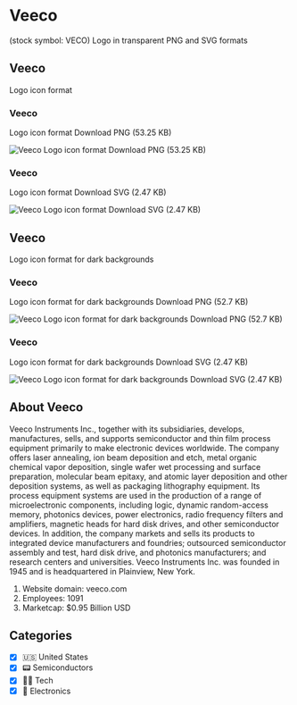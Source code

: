 # Veeco
 (stock symbol: VECO) Logo in transparent PNG and SVG formats

## Veeco
 Logo icon format

### Veeco
 Logo icon format Download PNG (53.25 KB)

![Veeco
 Logo icon format Download PNG (53.25 KB)](/img/orig/VECO-98d1c34f.png)

### Veeco
 Logo icon format Download SVG (2.47 KB)

![Veeco
 Logo icon format Download SVG (2.47 KB)](/img/orig/VECO-97390ac5.svg)

## Veeco
 Logo icon format for dark backgrounds

### Veeco
 Logo icon format for dark backgrounds Download PNG (52.7 KB)

![Veeco
 Logo icon format for dark backgrounds Download PNG (52.7 KB)](/img/orig/VECO.D-90ba7a3a.png)

### Veeco
 Logo icon format for dark backgrounds Download SVG (2.47 KB)

![Veeco
 Logo icon format for dark backgrounds Download SVG (2.47 KB)](/img/orig/VECO.D-7919755d.svg)

## About Veeco


Veeco Instruments Inc., together with its subsidiaries, develops, manufactures, sells, and supports semiconductor and thin film process equipment primarily to make electronic devices worldwide. The company offers laser annealing, ion beam deposition and etch, metal organic chemical vapor deposition, single wafer wet processing and surface preparation, molecular beam epitaxy, and atomic layer deposition and other deposition systems, as well as packaging lithography equipment. Its process equipment systems are used in the production of a range of microelectronic components, including logic, dynamic random-access memory, photonics devices, power electronics, radio frequency filters and amplifiers, magnetic heads for hard disk drives, and other semiconductor devices. In addition, the company markets and sells its products to integrated device manufacturers and foundries; outsourced semiconductor assembly and test, hard disk drive, and photonics manufacturers; and research centers and universities. Veeco Instruments Inc. was founded in 1945 and is headquartered in Plainview, New York.

1. Website domain: veeco.com
2. Employees: 1091
3. Marketcap: $0.95 Billion USD


## Categories
- [x] 🇺🇸 United States
- [x] 📟 Semiconductors
- [x] 👩‍💻 Tech
- [x] 🔌 Electronics
